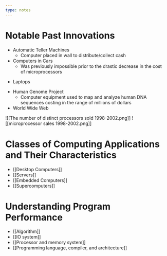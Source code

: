 ```yaml
---
type: notes
---
```

# Notable Past Innovations
* Automatic Teller Machines
	- Computer placed in wall to distribute/collect cash
* Computers in Cars
	- Was previously impossible prior to the drastic decrease in the cost of microprocessors
- Laptops
* Human Genome Project
	* Computer equipment used to map and analyze human DNA sequences costing in the range of millions of dollars
* World Wide Web

![[The number of distinct processors sold 1998-2002.png]]
![[microprocessor sales 1998-2002.png]]
# Classes of Computing Applications and Their Characteristics
* [[Desktop Computers]]
* [[Servers]]
* [[Embedded Computers]]
* [[Supercomputers]]

# Understanding Program Performance
- [[Algorithm]]
- [[IO system]]
- [[Processor and memory system]]
- [[Programming language, compiler, and architecture]]